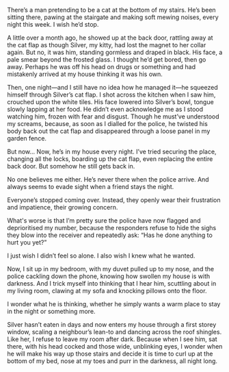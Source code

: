 There’s a man pretending to be a cat at the bottom of my stairs. He’s been sitting there, pawing at the stairgate and making soft mewing noises, every night this week. I wish he’d stop.

A little over a month ago, he showed up at the back door, rattling away at the cat flap as though Silver, my kitty, had lost the magnet to her collar again. But no, it was him, standing gormless and draped in black. His face, a pale smear beyond the frosted glass. I thought he’d get bored, then go away. Perhaps he was off his head on drugs or something and had mistakenly arrived at my house thinking it was his own.

Then, one night—and I still have no idea how he managed it—he squeezed himself through Silver’s cat flap. I shot across the kitchen when I saw him, crouched upon the white tiles. His face lowered into Silver’s bowl, tongue slowly lapping at her food. He didn’t even acknowledge me as I stood watching him, frozen with fear and disgust. Though he must’ve understood my screams, because, as soon as I dialled for the police, he twisted his body back out the cat flap and disappeared through a loose panel in my garden fence.

But now... Now, he’s in my house every night. I’ve tried securing the place, changing all the locks, boarding up the cat flap, even replacing the entire back door. But somehow he still gets back in. 

No one believes me either. He’s never there when the police arrive. And always seems to evade sight when a friend stays the night. 

Everyone’s stopped coming over. Instead, they openly wear their frustration and impatience, their growing concern.

What's worse is that I’m pretty sure the police have now flagged and deprioritised my number, because the responders refuse to hide the sighs they blow into the receiver and repeatedly ask: “Has he done anything to hurt you yet?”

I just wish I didn’t feel so alone. 
I also wish I knew what he wanted.

Now, I sit up in my bedroom, with my duvet pulled up to my nose, and the police cackling down the phone, knowing how swollen my house is with darkness. And I trick myself into thinking that I hear him, scuttling about in my living room, clawing at my sofa and knocking pillows onto the floor. 

I wonder what he is thinking, whether he simply wants a warm place to stay in the night or something more. 

Silver hasn’t eaten in days and now enters my house through a first storey window, scaling a neighbour’s lean-to and dancing across the roof shingles. Like her, I refuse to leave my room after dark. Because when I see him, sat there, with his head cocked and those wide, unblinking eyes, I wonder when he will make his way up those stairs and decide it is time to curl up at the bottom of my bed, nose at my toes and purr in the darkness, all night long.
